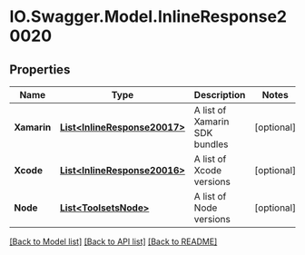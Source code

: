 # IO.Swagger.Model.InlineResponse20020
## Properties

Name | Type | Description | Notes
------------ | ------------- | ------------- | -------------
**Xamarin** | [**List&lt;InlineResponse20017&gt;**](InlineResponse20017.md) | A list of Xamarin SDK bundles | [optional] 
**Xcode** | [**List&lt;InlineResponse20016&gt;**](InlineResponse20016.md) | A list of Xcode versions | [optional] 
**Node** | [**List&lt;ToolsetsNode&gt;**](ToolsetsNode.md) | A list of Node versions | [optional] 

[[Back to Model list]](../README.md#documentation-for-models) [[Back to API list]](../README.md#documentation-for-api-endpoints) [[Back to README]](../README.md)

